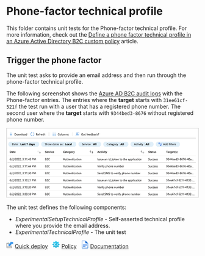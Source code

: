 # Phone-factor technical profile

This folder contains unit tests for the Phone-factor technical profile. For more information, check out the [Define a phone factor technical profile in an Azure Active Directory B2C custom policy](https://docs.microsoft.com/azure/active-directory-b2c/phone-factor-technical-profile) article.

## Trigger the phone factor

The unit test asks to provide an email address and then run through the phone-factor technical profile.

The following screenshot shows the [Azure AD B2C audit logs](https://docs.microsoft.com/azure/active-directory-b2c/view-audit-logs) with the Phone-factor entries. The entries where the **target** starts with `31ee61cf-521f` the test run with a user that has a registered phone number. The second user where the **target** starts with `9344bed3-8676` without registered phone number.

![Azure AD B2C Audit log](./media/audit-logs.png)

The unit test defines the following components:

- *ExperimentalSetupTechnicalProfile* - Self-asserted technical profile where you provide the email address.
- *ExperimentalTechnicalProfile* - The unit test

![Quick deploy](../../media/deploy.png) [Quick deploy](https://b2ciefsetupapp.azurewebsites.net/) &nbsp; ![policy](../../media/policy.png) [Policy](TP_PhoneFactor.xml) &nbsp; ![documentation](../../media/doc.png) [Documentation](https://docs.microsoft.com/azure/active-directory-b2c/phone-factor-technical-profile)

